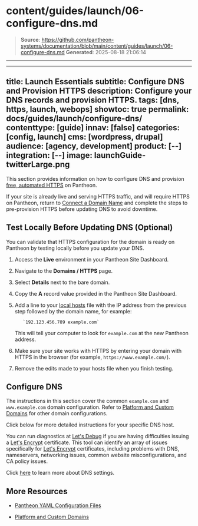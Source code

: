 # content/guides/launch/06-configure-dns.md

> **Source**: https://github.com/pantheon-systems/documentation/blob/main/content/guides/launch/06-configure-dns.md
> **Generated**: 2025-08-18 21:06:14

---

---
title: Launch Essentials
subtitle: Configure DNS and Provision HTTPS
description: Configure your DNS records and provision HTTPS.
tags: [dns, https, launch, webops]
showtoc: true
permalink: docs/guides/launch/configure-dns/
contenttype: [guide]
innav: [false]
categories: [config, launch]
cms: [wordpress, drupal]
audience: [agency, development]
product: [--]
integration: [--]
image: launchGuide-twitterLarge.png
---

This section provides information on how to configure DNS and provision [free, automated HTTPS](/guides/global-cdn/https) on Pantheon.

<Alert title="Note" type="info">

If your site is already live and serving HTTPS traffic, and will require HTTPS on Pantheon, return to [Connect a Domain Name](/guides/launch/domains) and complete the steps to pre-provision HTTPS before updating DNS to avoid downtime.

</Alert>

## Test Locally Before Updating DNS (Optional)
 
You can validate that HTTPS configuration for the domain is ready on Pantheon by testing locally before you update your DNS. 

1. Access the **<Icon icon="wavePulse" /> Live** environment in your Pantheon Site Dashboard.

1. Navigate to the **<Icon icon="global" /> Domains / HTTPS** page.

1. Select **Details** next to the bare domain.

1. Copy the **A** record value provided in the Pantheon Site Dashboard.

1. Add a line to your [local hosts](https://en.wikipedia.org/wiki/Hosts_(file)) file with the IP address from the previous step followed by the domain name, for example:

          `192.123.456.789 example.com`

    This will tell your computer to look for `example.com` at the new Pantheon address.

1. Make sure your site works with HTTPS by entering your domain with HTTPS in the browser (for example, `https://www.example.com/`).

1. Remove the edits made to your hosts file when you finish testing.

## Configure DNS

The instructions in this section cover the common `example.com` and `www.example.com` domain configuration. Refer to [Platform and Custom Domains](/guides/domains) for other domain configurations.

<Partial file="configure-dns.md" />

Click below for more detailed instructions for your specific DNS host. 

<Accordion title=" DNS Host-Specific Instructions" id="host-specific2" icon="info-sign">

<DNSProviderDocs />

You can run diagnostics at [Let's Debug](https://letsdebug.net/) if you are having difficulties issuing a [Let's Encrypt](https://letsencrypt.org/) certificate. This tool can identify an array of issues specifically for [Let's Encrypt](https://letsencrypt.org/) certificates, including problems with DNS, nameservers, networking issues, common website misconfigurations, and CA policy issues.
  
</Accordion>

Click [here](/guides/domains/dns/#frequently-asked-questions) to learn more about DNS settings.

<Partial file="enable-https.md" />

<Partial file="https-requirements.md" />

## More Resources

- [Pantheon YAML Configuration Files](/pantheon-yml)

- [Platform and Custom Domains](/guides/domains)
